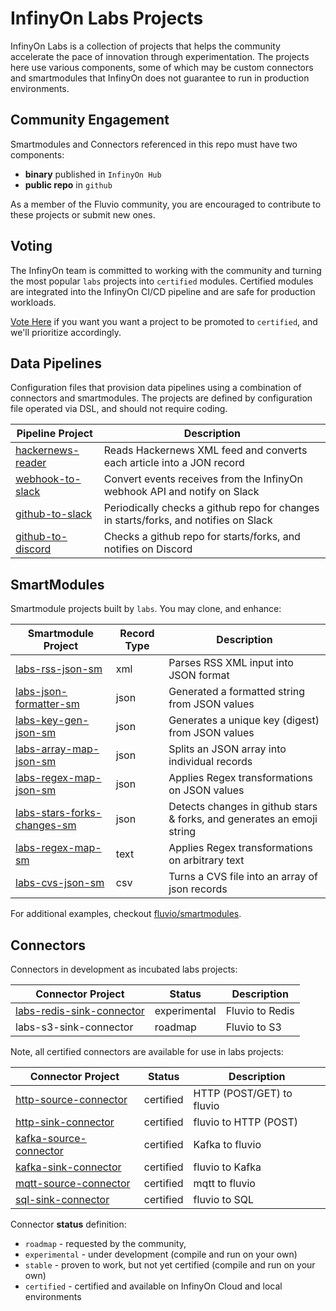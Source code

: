 # InfinyOn Labs Projects

InfinyOn Labs is a collection of projects that helps the community accelerate the pace of innovation through experimentation. The projects here use various components, some of which may be custom connectors and smartmodules that InfinyOn does not guarantee to run in production environments.

## Community Engagement

Smartmodules and Connectors referenced in this repo must have two components:

* **binary** published in `InfinyOn Hub`
* **public repo** in `github`

As a member of the Fluvio community, you are encouraged to contribute to these projects or submit new ones. 

## Voting

The InfinyOn team is committed to working with the community and turning the most popular `labs` projects into `certified` modules. Certified modules are integrated into the InfinyOn CI/CD pipeline and are safe for production workloads.

[Vote Here] if you want you want a project to be promoted to `certified`, and we'll prioritize accordingly.

## Data Pipelines

Configuration files that provision data pipelines using a combination of connectors and smartmodules. The projects are defined by configuration file operated via DSL, and should not require coding.

| Pipeline Project    | Description                                 |
| ------------------- | ------------------------------------------- |
| [hackernews-reader] | Reads Hackernews XML feed and converts each article into a JON record |
| [webhook-to-slack]  | Convert events receives from the InfinyOn webhook API and notify on Slack |
| [github-to-slack]   | Periodically checks a github repo for changes in starts/forks, and notifies on Slack |
| [github-to-discord] | Checks a github repo for starts/forks, and notifies on Discord |

## SmartModules

Smartmodule projects built by `labs`. You may clone, and enhance:

| Smartmodule Project           | Record Type | Description                           |
| ----------------------------- | ----------- | ------------------------------------- |
| [labs-rss-json-sm]            | xml         | Parses RSS XML input into JSON format |
| [labs-json-formatter-sm]      | json        | Generated a formatted string from JSON values |
| [labs-key-gen-json-sm]        | json        | Generates a unique key (digest) from JSON values |
| [labs-array-map-json-sm]      | json        | Splits an JSON array into individual records |
| [labs-regex-map-json-sm]      | json        | Applies Regex transformations on JSON values |
| [labs-stars-forks-changes-sm] | json        | Detects changes in github stars & forks, and generates an emoji string |
| [labs-regex-map-sm]           | text        | Applies Regex transformations on arbitrary text |
| [labs-cvs-json-sm]            | csv         | Turns a CVS file into an array of json records |

For additional examples, checkout [fluvio/smartmodules].

## Connectors

Connectors in development as incubated labs projects:

| Connector Project            | Status       | Description                           |
| ---------------------------- | ------------ | ------------------------------------- |
| [labs-redis-sink-connector]  | experimental | Fluvio to Redis                       |
| labs-s3-sink-connector       | roadmap      | Fluvio to S3                          |

Note, all certified connectors are available for use in labs projects:

| Connector Project            | Status       | Description                           |
| ---------------------------- | ------------ | ------------------------------------- |
| [http-source-connector]      | certified    | HTTP (POST/GET) to fluvio             |
| [http-sink-connector]        | certified    | fluvio to HTTP (POST)                 |
| [kafka-source-connector]     | certified    | Kafka to fluvio                       |
| [kafka-sink-connector]       | certified    | fluvio to Kafka                       |
| [mqtt-source-connector]      | certified    | mqtt to fluvio                        |
| [sql-sink-connector]         | certified    | fluvio to SQL                         |


Connector **status** definition:
* `roadmap` - requested by the community, 
* `experimental` - under development (compile and run on your own)
* `stable` - proven to work, but not yet certified (compile and run on your own)
* `certified` - certified and available on InfinyOn Cloud and local environments



[Vote Here]: https://docs.google.com/forms/d/1yK8k-7Udq2wteNw-ZJm8Q59pvpwqduzUexSSUmgsYzI/

[hackernews-reader]: data-pipelines/hackernews-reader.md
[github-to-discord]: data-pipelines/github-to-discord.md
[github-to-slack]: data-pipelines/github-to-slack.md
[webhook-to-slack]: data-pipelines/webhook-to-slack.md

[labs-rss-json-sm]: https://github.com/infinyon/labs-rss-json-sm
[labs-json-formatter-sm]: https://github.com/infinyon/labs-json-formatter-sm
[labs-key-gen-json-sm]: https://github.com/infinyon/labs-key-gen-json-sm
[labs-array-map-json-sm]: https://github.com/infinyon/labs-array-map-json-sm
[labs-regex-map-json-sm]: https://github.com/infinyon/labs-regex-map-json-sm
[labs-stars-forks-changes-sm]: https://github.com/infinyon/labs-stars-forks-changes-sm
[labs-regex-map-sm]: https://github.com/infinyon/labs-regex-map-sm
[labs-cvs-json-sm]: https://https://github.com/infinyon/labs-csv-json-sm

[labs-redis-sink-connector]: https://github.com/infinyon/labs-redis-sink-connector
[http-source-connector]: https://github.com/infinyon/http-source-connector
[http-sink-connector]: https://github.com/infinyon/http-sink-connector
[kafka-sink-connector]: https://github.com/infinyon/kafka-connector/tree/main/crates/kafka-sink
[kafka-source-connector]: https://github.com/infinyon/kafka-connector/tree/main/crates/kafka-source
[sql-sink-connector]: https://github.com/infinyon/sql-connector
[mqtt-source-connector]: https://github.com/infinyon/mqtt-connector

[fluvio/smartmodules]: https://github.com/infinyon/fluvio/tree/master/smartmodule/examples

